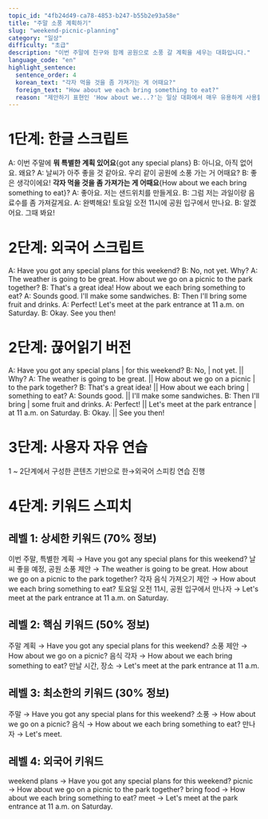 ```yaml
---
topic_id: "4fb24d49-ca78-4853-b247-b55b2e93a58e"
title: "주말 소풍 계획하기"
slug: "weekend-picnic-planning"
category: "일상"
difficulty: "초급"
description: "이번 주말에 친구와 함께 공원으로 소풍 갈 계획을 세우는 대화입니다."
language_code: "en"
highlight_sentence:
  sentence_order: 4
  korean_text: "각자 먹을 것을 좀 가져가는 게 어때요?"
  foreign_text: "How about we each bring something to eat?"
  reason: "제안하기 표현인 'How about we...?'는 일상 대화에서 매우 유용하게 사용할 수 있는 핵심 패턴입니다."
---
```


# 1단계: 한글 스크립트

A: 이번 주말에 **뭐 특별한 계획 있어요**{got any special plans}
B: 아니요, 아직 없어요. 왜요?
A: 날씨가 아주 좋을 것 같아요. 우리 같이 공원에 소풍 가는 거 어때요?
B: 좋은 생각이에요! **각자 먹을 것을 좀 가져가는 게 어때요**{How about we each bring something to eat}?
A: 좋아요. 저는 샌드위치를 만들게요.
B: 그럼 저는 과일이랑 음료수를 좀 가져갈게요.
A: 완벽해요! 토요일 오전 11시에 공원 입구에서 만나요.
B: 알겠어요. 그때 봐요!

# 2단계: 외국어 스크립트

A: Have you got any special plans for this weekend?
B: No, not yet. Why?
A: The weather is going to be great. How about we go on a picnic to the park together?
B: That's a great idea! How about we each bring something to eat?
A: Sounds good. I'll make some sandwiches.
B: Then I'll bring some fruit and drinks.
A: Perfect! Let's meet at the park entrance at 11 a.m. on Saturday.
B: Okay. See you then!

# 2단계: 끊어읽기 버전

A: Have you got any special plans | for this weekend?
B: No, | not yet. || Why?
A: The weather is going to be great. || How about we go on a picnic | to the park together?
B: That's a great idea! || How about we each bring | something to eat?
A: Sounds good. || I'll make some sandwiches.
B: Then I'll bring | some fruit and drinks.
A: Perfect! || Let's meet at the park entrance | at 11 a.m. on Saturday.
B: Okay. || See you then!

# 3단계: 사용자 자유 연습

1 ~ 2단계에서 구성한 콘텐츠 기반으로 한→외국어 스피킹 연습 진행

# 4단계: 키워드 스피치

## 레벨 1: 상세한 키워드 (70% 정보)

이번 주말, 특별한 계획 → Have you got any special plans for this weekend?
날씨 좋을 예정, 공원 소풍 제안 → The weather is going to be great. How about we go on a picnic to the park together?
각자 음식 가져오기 제안 → How about we each bring something to eat?
토요일 오전 11시, 공원 입구에서 만나자 → Let's meet at the park entrance at 11 a.m. on Saturday.

## 레벨 2: 핵심 키워드 (50% 정보)

주말 계획 → Have you got any special plans for this weekend?
소풍 제안 → How about we go on a picnic?
음식 각자 → How about we each bring something to eat?
만날 시간, 장소 → Let's meet at the park entrance at 11 a.m.

## 레벨 3: 최소한의 키워드 (30% 정보)

주말 → Have you got any special plans for this weekend?
소풍 → How about we go on a picnic?
음식 → How about we each bring something to eat?
만나자 → Let's meet.

## 레벨 4: 외국어 키워드

weekend plans → Have you got any special plans for this weekend?
picnic → How about we go on a picnic to the park together?
bring food → How about we each bring something to eat?
meet → Let's meet at the park entrance at 11 a.m. on Saturday.
